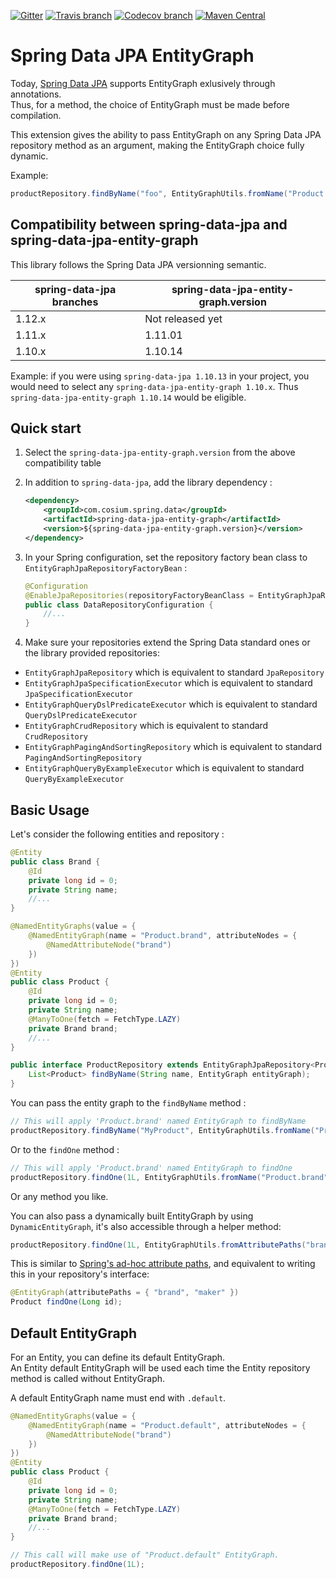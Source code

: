 [![Gitter](https://badges.gitter.im/Cosium/spring-data-jpa-entity-graph.svg)](https://gitter.im/Cosium/spring-data-jpa-entity-graph?utm_source=badge&utm_medium=badge&utm_campaign=pr-badge)
[![Travis branch](https://img.shields.io/travis/Cosium/spring-data-jpa-entity-graph/master.svg)](https://travis-ci.org/Cosium/spring-data-jpa-entity-graph)
[![Codecov branch](https://img.shields.io/codecov/c/github/Cosium/spring-data-jpa-entity-graph/master.svg)](https://codecov.io/gh/Cosium/spring-data-jpa-entity-graph)
[![Maven Central](https://img.shields.io/maven-central/v/com.cosium.spring.data/spring-data-jpa-entity-graph.svg)](http://search.maven.org/#search%7Cgav%7C1%7Cg%3A%22com.cosium.spring.data%22%20AND%20a%3A%22spring-data-jpa-entity-graph%22)

# Spring Data JPA EntityGraph

Today, [Spring Data JPA](https://github.com/spring-projects/spring-data-jpa) supports EntityGraph exlusively through annotations.  
Thus, for a method, the choice of EntityGraph must be made before compilation.  

This extension gives the ability to pass EntityGraph on any Spring Data JPA repository method as an argument, making the EntityGraph choice fully dynamic.

Example:
```java
productRepository.findByName("foo", EntityGraphUtils.fromName("Product.brand"));
```

## Compatibility between spring-data-jpa and spring-data-jpa-entity-graph

This library follows the Spring Data JPA versionning semantic.

spring-data-jpa branches | spring-data-jpa-entity-graph.version
---------------------------- | ---------------
1.12.x | Not released yet
1.11.x | 1.11.01
1.10.x | 1.10.14

Example: if you were using `spring-data-jpa 1.10.13` in your project, you would need to select any `spring-data-jpa-entity-graph 1.10.x`. Thus `spring-data-jpa-entity-graph 1.10.14` would be eligible.

## Quick start
1. Select the `spring-data-jpa-entity-graph.version` from the above compatibility table
2. In addition to `spring-data-jpa`, add the library dependency :
    
    ```xml
    <dependency>
        <groupId>com.cosium.spring.data</groupId>
        <artifactId>spring-data-jpa-entity-graph</artifactId>
        <version>${spring-data-jpa-entity-graph.version}</version>
    </dependency>
    ```
3. In your Spring configuration, set the repository factory bean class to `EntityGraphJpaRepositoryFactoryBean` :
    
    ```java
    @Configuration
    @EnableJpaRepositories(repositoryFactoryBeanClass = EntityGraphJpaRepositoryFactoryBean.class)
    public class DataRepositoryConfiguration {
        //...
    }
    ```
4. Make sure your repositories extend the Spring Data standard ones or the library provided repositories: 
- `EntityGraphJpaRepository` which is equivalent to standard `JpaRepository`
- `EntityGraphJpaSpecificationExecutor` which is equivalent to standard `JpaSpecificationExecutor`
- `EntityGraphQueryDslPredicateExecutor` which is equivalent to standard `QueryDslPredicateExecutor`
- `EntityGraphCrudRepository` which is equivalent to standard `CrudRepository`
- `EntityGraphPagingAndSortingRepository` which is equivalent to standard `PagingAndSortingRepository`
- `EntityGraphQueryByExampleExecutor` which is equivalent to standard `QueryByExampleExecutor`

## Basic Usage

Let's consider the following entities and repository :
```java
@Entity
public class Brand {
    @Id
    private long id = 0;
    private String name;
    //...
}
```
```java
@NamedEntityGraphs(value = {
    @NamedEntityGraph(name = "Product.brand", attributeNodes = {
        @NamedAttributeNode("brand")
    })
})
@Entity
public class Product {
    @Id
    private long id = 0;
    private String name;
    @ManyToOne(fetch = FetchType.LAZY)
    private Brand brand;
    //...
}	
```
```java
public interface ProductRepository extends EntityGraphJpaRepository<Product, Long> {
    List<Product> findByName(String name, EntityGraph entityGraph);
}
```

You can pass the entity graph to the `findByName` method :
```java
// This will apply 'Product.brand' named EntityGraph to findByName
productRepository.findByName("MyProduct", EntityGraphUtils.fromName("Product.brand"));
```

Or to the `findOne` method :
```java
// This will apply 'Product.brand' named EntityGraph to findOne
productRepository.findOne(1L, EntityGraphUtils.fromName("Product.brand"));
```

Or any method you like.

You can also pass a dynamically built EntityGraph by using `DynamicEntityGraph`, it's also accessible through a helper method:

```java
productRepository.findOne(1L, EntityGraphUtils.fromAttributePaths("brand", "maker"));
```

This is similar to [Spring's ad-hoc attribute paths](http://docs.spring.io/spring-data/jpa/docs/current/reference/html/#repositories.query-methods.query-property-expressions),
and equivalent to writing this in your repository's interface:
```java
@EntityGraph(attributePaths = { "brand", "maker" })
Product findOne(Long id);
```

## Default EntityGraph

For an Entity, you can define its default EntityGraph.  
An Entity default EntityGraph will be used each time the Entity repository method is called without EntityGraph.  

A default EntityGraph name must end with `.default`. 

```java
@NamedEntityGraphs(value = {
    @NamedEntityGraph(name = "Product.default", attributeNodes = {
        @NamedAttributeNode("brand")
    })
})
@Entity
public class Product {
    @Id
    private long id = 0;
    private String name;
    @ManyToOne(fetch = FetchType.LAZY)
    private Brand brand;
    //...
}	
```
```java
// This call will make use of "Product.default" EntityGraph.
productRepository.findOne(1L);
```
